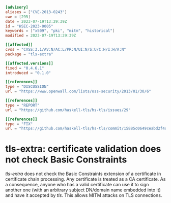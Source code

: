 ``` toml
[advisory]
aliases = ["CVE-2013-0243"]
cwe = [295]
date = 2023-07-19T13:29:39Z
id = "HSEC-2023-0005"
keywords = ["x509", "pki", "mitm", "historical"]
modified = 2023-07-19T13:29:39Z

[[affected]]
cvss = "CVSS:3.1/AV:N/AC:L/PR:N/UI:N/S:U/C:H/I:H/A:N"
package = "tls-extra"

[[affected.versions]]
fixed = "0.4.6.1"
introduced = "0.1.0"

[[references]]
type = "DISCUSSION"
url = "https://www.openwall.com/lists/oss-security/2013/01/30/6"

[[references]]
type = "REPORT"
url = "https://github.com/haskell-tls/hs-tls/issues/29"

[[references]]
type = "FIX"
url = "https://github.com/haskell-tls/hs-tls/commit/15885c0649ceabd2f4d2913df8ac6dc63d6b3b37"
```

# tls-extra: certificate validation does not check Basic Constraints

*tls-extra* does not check the Basic Constraints extension of a
certificate in certificate chain processing. Any certificate is treated
as a CA certificate. As a consequence, anyone who has a valid
certificate can use it to sign another one (with an arbitrary subject
DN/domain name embedded into it) and have it accepted by *tls*. This
allows MITM attacks on TLS connections.
